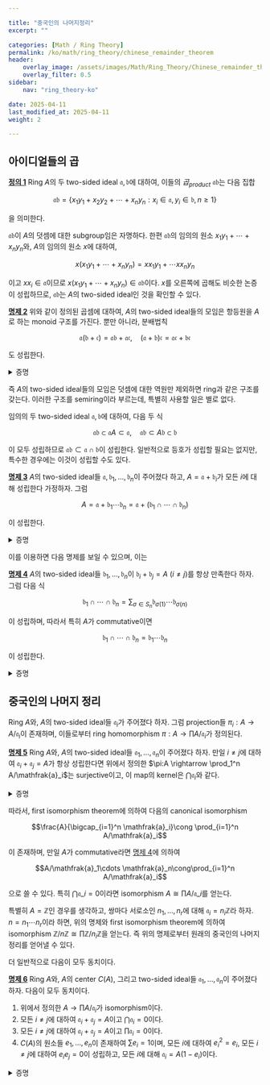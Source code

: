 ```yaml
---

title: "중국인의 나머지정리"
excerpt: ""

categories: [Math / Ring Theory]
permalink: /ko/math/ring_theory/chinese_remainder_theorem
header:
    overlay_image: /assets/images/Math/Ring_Theory/Chinese_remainder_theorem.png
    overlay_filter: 0.5
sidebar: 
    nav: "ring_theory-ko"

date: 2025-04-11
last_modified_at: 2025-04-11
weight: 2

---
```


## 아이디얼들의 곱

<div class="definition" markdown="1">

<ins id="def1">**정의 1**</ins> Ring $A$의 두 two-sided ideal $\mathfrak{a},\mathfrak{b}$에 대하여, 이들의 *곱<sub>product</sub>* $\mathfrak{a}\mathfrak{b}$는 다음 집합

$$\mathfrak{a}\mathfrak{b}=\{x_1y_1+x_2y_2+\cdots+x_ny_n: x_i\in \mathfrak{a}, y_i\in \mathfrak{b}, n\geq 1\}$$

을 의미한다. 

</div>

$\mathfrak{a}\mathfrak{b}$이 $A$의 덧셈에 대한 subgroup임은 자명하다. 한편 $\mathfrak{a}\mathfrak{b}$의 임의의 원소 $x_1y_1+\cdots+x_ny_n$와, $A$의 임의의 원소 $x$에 대하여,

$$x(x_1y_1+\cdots+x_ny_n)=xx_1y_1+\cdots xx_ny_n$$

이고 $xx_i\in \mathfrak{a}$이므로 $x(x_1y_1+\cdots+x_ny_n)\in \mathfrak{a}\mathfrak{b}$이다. $x$를 오른쪽에 곱해도 비슷한 논증이 성립하므로, $\mathfrak{a}\mathfrak{b}$는 $A$의 two-sided ideal인 것을 확인할 수 있다.

<div class="proposition" markdown="1">

<ins id="prop2">**명제 2**</ins> 위와 같이 정의된 곱셈에 대하여, $A$의 two-sided ideal들의 모임은 항등원을 $A$로 하는 monoid 구조를 가진다. 뿐만 아니라, 분배법칙

$$\mathfrak{a}(\mathfrak{b}+\mathfrak{c})=\mathfrak{a}\mathfrak{b}+\mathfrak{a}\mathfrak{c},\quad (\mathfrak{a}+\mathfrak{b})\mathfrak{c}=\mathfrak{a}\mathfrak{c}+\mathfrak{b}\mathfrak{c}$$

도 성립한다.

</div>
<details class="proof" markdown="1">
<summary>증명</summary>

세 two-sided ideal $\mathfrak{a},\mathfrak{b},\mathfrak{c}$가 주어졌다 하자. 그럼 $(\mathfrak{a}\mathfrak{b})\mathfrak{c}$의 임의의 원소는

$$\left(\sum_{i=1}^{n_1} x_i^{(1)}y_i^{(1)}\right)z_1+\cdots+\left(\sum_{i=1}^{n_k}x_i^{(k)}y_i^{(k)}\right)z_k$$

의 꼴로 쓰일 수 있으며, 분배법칙을 이용하여 이를 모두 풀어준 후 오른쪽 두 개를 묶어주면 이 원소가 $\mathfrak{a}(\mathfrak{b}\mathfrak{c})$에 속하는 것을 알 수 있다. 반대 방향 포함관계도 똑같은 방식으로 증명할 수 있으므로, 곱셈이 결합법칙을 만족한다. 또, 임의의 two-sided ideal $\mathfrak{a}$에 대해 $A \mathfrak{a}=\mathfrak{a}A=\mathfrak{a}$임이 자명하다. 

마지막으로 임의의 $b_1+c_1,\ldots, b_n+c_n\in \mathfrak{b}+\mathfrak{c}$에 대하여 

$$a_1(b_1+c_1)+\cdots a_n(b_n+c_n)$$

을 분배법칙을 사용하여 풀어주면 $\mathfrak{a}(\mathfrak{b}+\mathfrak{c})\subset \mathfrak{a}\mathfrak{b}+\mathfrak{a}\mathfrak{c}$를 쉽게 보일 수 있다. 거꾸로 임의의

$$a_1b_1+\cdots a_nb_n + a_1'c_1+\cdots +a_m'c_m\in \mathfrak{a}\mathfrak{b}+\mathfrak{a}\mathfrak{c}$$

에 대하여, $b_i$들과 $c_i$들이 모두 $\mathfrak{b}+\mathfrak{c}$의 원소이므로 위의 원소는 $\mathfrak{a}(\mathfrak{b}+\mathfrak{c})$의 원소이다. 비슷하게 오른쪽 분배법칙도 증명할 수 있다.

</details>

즉 $A$의 two-sided ideal들의 모임은 덧셈에 대한 역원만 제외하면 ring과 같은 구조를 갖는다. 이러한 구조를 semiring이라 부르는데, 특별히 사용할 일은 별로 없다.

임의의 두 two-sided ideal $\mathfrak{a},\mathfrak{b}$에 대하여, 다음 두 식

$$\mathfrak{a}\mathfrak{b}\subset \mathfrak{a}A\subset \mathfrak{a},\quad \mathfrak{a}\mathfrak{b}\subset A \mathfrak{b}\subset \mathfrak{b}$$

이 모두 성립하므로 $\mathfrak{a}\mathfrak{b}\subset \mathfrak{a}\cap \mathfrak{b}$이 성립한다. 일반적으로 등호가 성립할 필요는 없지만, 특수한 경우에는 이것이 성립할 수도 있다.

<div class="proposition" markdown="1">

<ins id="prop3">**명제 3**</ins> $A$의 two-sided ideal들 $\mathfrak{a},\mathfrak{b}_1,\ldots, \mathfrak{b}_n$이 주어졌다 하고, $A=\mathfrak{a}+\mathfrak{b}_i$가 모든 $i$에 대해 성립한다 가정하자. 그럼

$$A=\mathfrak{a}+\mathfrak{b}_1\cdots \mathfrak{b}_n=\mathfrak{a}+(\mathfrak{b}_1\cap\cdots\cap \mathfrak{b}_n)$$

이 성립한다. 

</div>
<details class="proof" markdown="1">
<summary>증명</summary>

어차피 $\mathfrak{b}_1\cdots \mathfrak{b}_n\subset \mathfrak{b}_1\cap \cdots\cap \mathfrak{b}_n$이므로 등식 $A=\mathfrak{a}+\mathfrak{b}_1\cdots \mathfrak{b}_n$만 보이면 충분하다. 또, 귀납적으로 증명이 가능하므로 $n=2$인 경우만 생각하면 충분하다. 즉 $A=\mathfrak{a}+\mathfrak{b}_1=\mathfrak{a}+\mathfrak{b}_2$라 하고, $A=\mathfrak{a}+\mathfrak{b}_1 \mathfrak{b}_2$임을 보이자. 

우선 $A=\mathfrak{a}+\mathfrak{b}_1=\mathfrak{a}+\mathfrak{b}_2$로부터, $1=a+b_1=a'+b_2$를 만족하는 $a,a'\in \mathfrak{a}, b_i\in \mathfrak{b}_i$를 택할 수 있다. 그럼

$$1=a'+b_2=a'+1b_2=a'+(a+b_1)b_2=(a+a'b_2)+b_1b_2\in \mathfrak{a}+\mathfrak{b}_1 \mathfrak{b}_2$$

이 성립한다. 

</details>

이를 이용하면 다음 명제를 보일 수 있으며, 이는

<div class="proposition" markdown="1">

<ins id="prop4">**명제 4**</ins> $A$의 two-sided ideal들 $\mathfrak{b}_1,\ldots, \mathfrak{b}_n$이 $\mathfrak{b}_i+\mathfrak{b}_j=A$ ($i\neq j$)를 항상 만족한다 하자. 그럼 다음 식

$$\mathfrak{b}_1\cap \cdots\cap \mathfrak{b}_n=\sum_{\sigma\in S_n} \mathfrak{b}_{\sigma(1)}\cdots \mathfrak{b}_{\sigma(n)}$$

이 성립하며, 따라서 특히 $A$가 commutative이면 

$$\mathfrak{b}_1\cap \cdots\cap \mathfrak{b}_n=\mathfrak{b}_1\cdots \mathfrak{b}_n$$

이 성립한다.

</div>
<details class="proof" markdown="1">
<summary>증명</summary>

마찬가지로 귀납법을 이용해 증명한다. 우선 $n=2$인 경우, $b_1+b_2=1$을 만족하는 $b_i\in \mathfrak{b}_i$를 찾을 수 있다. 이제 임의의 $x\in \mathfrak{b}_1\cap \mathfrak{b}_2$에 대하여, 

$$x=x\cdot 1=x(b_1+b_2)=xb_1+xb_2\in \mathfrak{b}_2 \mathfrak{b}_1+\mathfrak{b}_1 \mathfrak{b}_2$$

이 성립한다. 이제 $n$보다 작은 모든 정수에 대해 원하는 식이 성립한다 가정하자. 우선 $\mathfrak{b}\_n=\mathfrak{a}$와 $\mathfrak{b}\_1,\ldots, \mathfrak{b}\_{n-1}$에 앞선 [명제 3](#prop3)을 적용하면 

$$A=\mathfrak{b}_n+(\mathfrak{b}_1\cap\cdots\cap \mathfrak{b}_{n-1})=\mathfrak{b}_n+\mathfrak{b}_1\cdots \mathfrak{b}_{n-1}$$

이 성립하므로, 두 아이디얼 $\mathfrak{b}\_n$과 $\mathfrak{b}\_1\cap\cdots\cap\mathfrak{b}\_{n-1}$에 대해

$$\mathfrak{b}_n\cap(\mathfrak{b}_1\cap\cdots\cap\mathfrak{b}_{n-1})=(\mathfrak{b}_1\cap\cdots\cap\mathfrak{b}_{n-1})\mathfrak{b}_n+\mathfrak{b}_n(\mathfrak{b}_1\cap\cdots\cap\mathfrak{b}_{n-1})$$

이 성립한다. 귀납적 가정에 의해 $\mathfrak{b}\_1\cap\cdots\cap\mathfrak{b}\_{n-1}=\sum\_{\sigma\in S\_{n-1}}\mathfrak{b}\_{\sigma(1)}\cdots\mathfrak{b}\_{\sigma(n-1)}$이 성립하므로, 이로부터 

$$\mathfrak{b}_n\cap(\mathfrak{b}_1\cap\cdots\cap\mathfrak{b}_{n-1})=\left(\sum_{\sigma\in S_{n-1}}\mathfrak{b}_{\sigma(1)}\cdots\mathfrak{b}_{\sigma(n-1)}\right)\mathfrak{b}_n+\mathfrak{b}_n\left(\sum_{\sigma\in S_{n-1}}\mathfrak{b}_{\sigma(1)}\cdots \mathfrak{b}_{\sigma(n-1)}\right)$$

이며, 이 때 우변은 합 $\sum\_{\sigma\in S\_n}\mathfrak{b}\_{\sigma(1)}\cdots \mathfrak{b}\_{\sigma(n)}$의 부분합이므로 원하는 결론을 얻는다.

</details>

## 중국인의 나머지 정리

Ring $A$와, $A$의 two-sided ideal들 $\mathfrak{a}_i$가 주어졌다 하자. 그럼 projection들 $\pi_i:A \rightarrow A/\mathfrak{a}_i$이 존재하며, 이들로부터 ring homomorphism $\pi:A \rightarrow\prod A/\mathfrak{a}_i$가 정의된다.

<div class="proposition" markdown="1">

<ins id="prop5">**명제 5**</ins> Ring $A$와, $A$의 two-sided ideal들 $\mathfrak{a}_1,\ldots, \mathfrak{a}_n$이 주어졌다 하자. 만일 $i\neq j$에 대하여 $\mathfrak{a}_i+\mathfrak{a}_j=A$가 항상 성립한다면 위에서 정의한 $\pi:A \rightarrow \prod_1^n A/\mathfrak{a}_i$는 surjective이고, 이 map의 kernel은 $\bigcap \mathfrak{a}_i$와 같다.

</div>
<details class="proof" markdown="1">
<summary>증명</summary>

우선 $\ker\pi=\bigcap \mathfrak{a}_i$인 것은 자명하므로, $\pi$가 surjective임을 보이면 충분하다. 이는 다음과 같이 귀납법으로 보일 수 있다.

우선 $n=1$인 경우는 quotient ring의 성질로부터 자명하다. 이제 적당한 $y\in A$가 존재하여, 모든 $i=1,\ldots, n-1$에 대해 $\pi\_i(y)=x\_i+\mathfrak{a}\_i$가 성립한다 하자. 만일 모든 $i=1,\ldots, n$에 대해 $\pi\_i(x)=x\_i+\mathfrak{a}\_i$를 만족하는 $x\in A$가 존재한다면, 적당한 $z\in A$에 대해 $x=y+z$라 쓸 수 있고, 이 때 $x$와 $y$의 조건으로부터 $z\in\bigcap_{i=1}^{n-1} \mathfrak{a}_i$가 성립하여야 한다. 또, $z+\mathfrak{a}_n=x_n-y \mathfrak{a}_n$이 성립하여야 하며, 거꾸로 이러한 $z$가 존재한다면 $x=y+z$가 원하는 $x$가 된다. 그런데 [명제 3](#prop3)으로부터 $\mathfrak{a}_n+\bigcap_1^{n-1} \mathfrak{a}_i=A$이 성립하므로 이러한 $z$를 반드시 찾을 수 있다. 

</details>

따라서, first isomorphism theorem에 의하여 다음의 canonical isomorphism

$$\frac{A}{\bigcap_{i=1}^n \mathfrak{a}_i}\cong \prod_{i=1}^n A/\mathfrak{a}_i$$

이 존재하며, 만일 $A$가 commutative라면 [명제 4](#prop4)에 의하여 

$$A/\mathfrak{a}_1\cdots \mathfrak{a}_n\cong\prod_{i=1}^n A/\mathfrak{a}_i$$

으로 쓸 수 있다. 특히 $\bigcap \mathfrak{a}\_i=0$이라면 isomorphism $A\cong\prod A/\mathfrak{a}\_i$를 얻는다. 

특별히 $A=\mathbb{Z}$인 경우를 생각하고, 쌍마다 서로소인 $n_1,\ldots, n_r$에 대해 $\mathfrak{a}_i=n_i \mathbb{Z}$라 하자. $n=n_1\cdots n_r$이라 하면, 위의 명제와 first isomorphism theorem에 의하여 isomorphism $\mathbb{Z}/n \mathbb{Z}\cong\prod \mathbb{Z}/n_i \mathbb{Z}$을 얻는다. 즉 위의 명제로부터 원래의 중국인의 나머지 정리를 얻어낼 수 있다. 

더 일반적으로 다음이 모두 동치이다.

<div class="proposition" markdown="1">

<ins id="prop6">**명제 6**</ins> Ring $A$와, $A$의 center $C(A)$, 그리고 two-sided ideal들 $\mathfrak{a}_1,\ldots, \mathfrak{a}_n$이 주어졌다 하자. 다음이 모두 동치이다.

1. 위에서 정의한 $A \rightarrow \prod A/\mathfrak{a}_i$가 isomorphism이다.
2. 모든 $i\neq j$에 대하여 $\mathfrak{a}_i+\mathfrak{a}_j=A$이고 $\bigcap \mathfrak{a}_i=0$이다.
3. 모든 $i\neq j$에 대하여 $\mathfrak{a}_i+\mathfrak{a}_j=A$이고 $\prod \mathfrak{a}_i=0$이다.
4. $C(A)$의 원소들 $e_1,\ldots, e_n$이 존재하여 $\sum e_i=1$이며, 모든 $i$에 대하여 $e_i^2=e_i$, 모든 $i\neq j$에 대하여 $e_ie_j=0$이 성립하고, 모든 $i$에 대해 $\mathfrak{a}_i=A(1-e_i)$이다.

</div>
<details class="proof" markdown="1">
<summary>증명</summary>

마지막 조건의 $e_i$들은 $\prod A/\mathfrak{a}_i$의 각 성분 중, $i$번째 성분만 $1$이고 나머지는 모두 $0$인 원소들을 의미한다. 이를 염두에 두면 네 조건이 모두 동치라는 것을 쉽게 보일 수 있다.

</details>